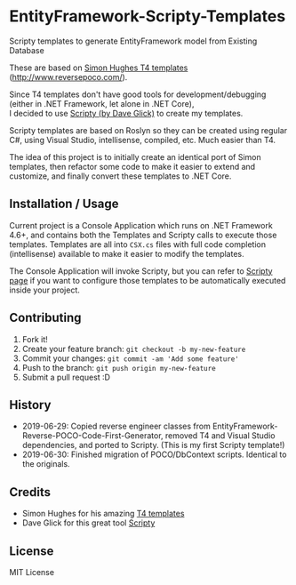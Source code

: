 # EntityFramework-Scripty-Templates
Scripty templates to generate EntityFramework model from Existing Database

These are based on [Simon Hughes T4 templates](https://github.com/sjh37/EntityFramework-Reverse-POCO-Code-First-Generator) (http://www.reversepoco.com/).

Since T4 templates don't have good tools for development/debugging (either in .NET Framework, let alone in .NET Core),  
I decided to use [Scripty (by Dave Glick)](https://github.com/daveaglick/Scripty) to create my templates.

Scripty templates are based on Roslyn so they can be created using regular C#, using Visual Studio, intellisense, compiled, etc. 
Much easier than T4.

The idea of this project is to initially create an identical port of Simon templates, then refactor some code to 
make it easier to extend and customize, and finally convert these templates to .NET Core. 


## Installation / Usage
Current project is a Console Application which runs on .NET Framework 4.6+, and contains both the Templates
and Scripty calls to execute those templates. Templates are all into `CSX.cs` files with full code completion (intellisense) available 
to make it easier to modify the templates.

The Console Application will invoke Scripty, but you can refer to [Scripty page](https://github.com/daveaglick/Scripty) if you want
to configure those templates to be automatically executed inside your project.

## Contributing
1. Fork it!
2. Create your feature branch: `git checkout -b my-new-feature`
3. Commit your changes: `git commit -am 'Add some feature'`
4. Push to the branch: `git push origin my-new-feature`
5. Submit a pull request :D

## History
- 2019-06-29: Copied reverse engineer classes from EntityFramework-Reverse-POCO-Code-First-Generator, removed T4 and Visual Studio dependencies, and ported to Scripty. (This is my first Scripty template!)
- 2019-06-30: Finished migration of POCO/DbContext scripts. Identical to the originals.

## Credits
- Simon Hughes for his amazing [T4 templates](https://github.com/sjh37/EntityFramework-Reverse-POCO-Code-First-Generator)
- Dave Glick for this great tool [Scripty](https://github.com/daveaglick/Scripty)

## License
MIT License
